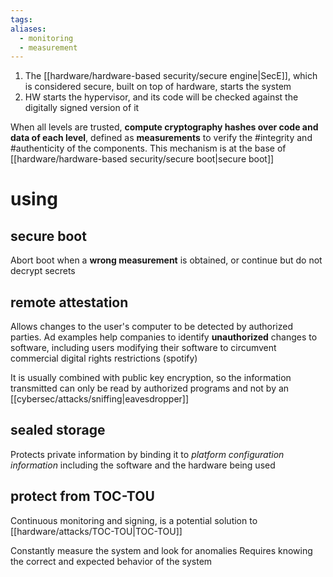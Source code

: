 ```yaml
---
tags: 
aliases:
  - monitoring
  - measurement
---
```

1. The [[hardware/hardware-based security/secure engine|SecE]], which is considered secure, built on top of hardware, starts the system
2. HW starts the hypervisor, and its code will be checked against the digitally signed version of it


When all levels are trusted, **compute cryptography hashes over code and data of each level**, defined as **measurements** to verify the #integrity and #authenticity of the components. This mechanism is at the base of [[hardware/hardware-based security/secure boot|secure boot]]

# using 
## secure boot
Abort boot when a **wrong measurement** is obtained, or continue but do not decrypt secrets

## remote attestation
Allows changes to the user's computer to be detected by authorized parties. Ad examples help companies to identify **unauthorized** changes to software, including users modifying their software to circumvent commercial digital rights restrictions (spotify)

It is usually combined with public key encryption, so the information transmitted can only be read by authorized programs and not by an [[cybersec/attacks/sniffing|eavesdropper]]

## sealed storage
Protects private information by binding it to *platform configuration information* including the software and the hardware being used

## protect from TOC-TOU
Continuous monitoring and signing, is a potential solution to [[hardware/attacks/TOC-TOU|TOC-TOU]]

Constantly measure the system and look for anomalies
Requires knowing the correct and expected behavior of the system

